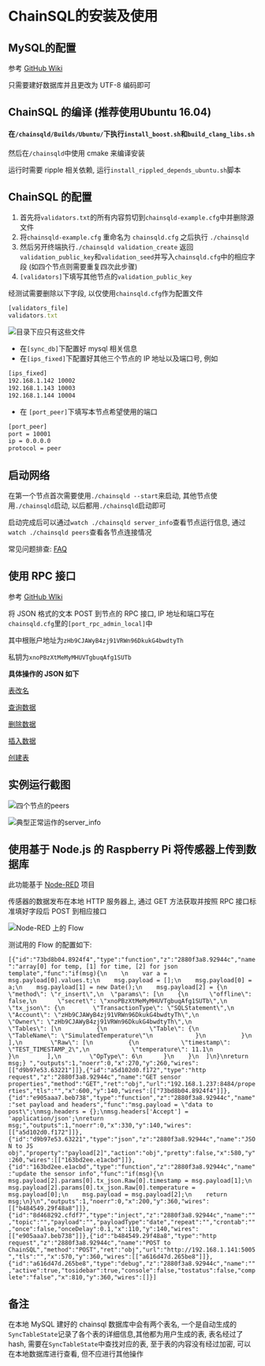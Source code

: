 # ChainSQL的安装及使用

## MySQL的配置

参考 [GitHub Wiki](https://github.com/ChainSQL/chainsqld/blob/master/doc/manual/deploy.md)  

只需要建好数据库并且更改为 UTF-8 编码即可

## ChainSQL 的编译 \(推荐使用Ubuntu 16.04\)

#### 在`/chainsqld/Builds/Ubuntu/`下执行`install_boost.sh`和`build_clang_libs.sh`

然后在`/chainsqld`中使用 cmake 来编译安装

运行时需要 ripple 相关依赖, 运行`install_rippled_depends_ubuntu.sh`脚本

## ChainSQL 的配置

1. 首先将`validators.txt`的所有内容剪切到`chainsqld-example.cfg`中并删除源文件
2. 将`chainsqld-example.cfg` 重命名为 `chainsqld.cfg` 之后执行 `./chainsqld`
3. 然后另开终端执行`./chainsqld validation_create` 返回`validation_public_key`和`validation_seed`并写入`chainsqld.cfg`中的相应字段 \(如四个节点则需要重复四次此步骤\)
4. `[validators]`下填写其他节点的`validation_public_key`

经测试需要删除以下字段, 以仅使用`chainsqld.cfg`作为配置文件

```javascript
[validators_file]
validators.txt
```

![&#x76EE;&#x5F55;&#x4E0B;&#x5E94;&#x53EA;&#x6709;&#x8FD9;&#x4E9B;&#x6587;&#x4EF6;](.gitbook/assets/capture.PNG)

* 在`[sync_db]`下配置好 mysql 相关信息
* 在`[ips_fixed]`下配置好其他三个节点的 IP 地址以及端口号, 例如

```bash
[ips_fixed]
192.168.1.142 10002
192.168.1.143 10003
192.168.1.144 10004
```

* 在 `[port_peer]`下填写本节点希望使用的端口

```bash
[port_peer]
port = 10001
ip = 0.0.0.0
protocol = peer
```

## 启动网络

在第一个节点首次需要使用`./chainsqld --start`来启动, 其他节点使用`./chainsqld`启动, 以后都用`./chainsqld`启动即可

启动完成后可以通过`watch ./chainsqld server_info`查看节点运行信息, 通过`watch ./chainsqld peers`查看各节点连接情况

常见问题排查: [FAQ](http://www.chainsql.net/faq.html)

## 使用 RPC 接口

参考 [GitHub WIki](https://github.com/ChainSQL/chainsqld/blob/master/doc/ChainSQLDesign.md#6-rpc-%E6%8E%A5%E5%8F%A3)

将 JSON 格式的文本 POST 到节点的 RPC 接口, IP 地址和端口写在`chainsqld.cfg`里的`[port_rpc_admin_local]`中

其中根账户地址为`zHb9CJAWyB4zj91VRWn96DkukG4bwdtyTh`

私钥为`xnoPBzXtMeMyMHUVTgbuqAfg1SUTb`

**具体操作的 JSON 如下**

[表改名](./.gitbook/assets/t\_rename.txt")

[查询数据](./.gitbook/assets/r\_get.txt)

[删除数据](./.gitbook/assets/r\_delete.txt)

[插入数据](./.gitbook/assets/r\_insert.txt)

[创建表](./.gitbook/assets/t\_create.txt)

## 实例运行截图   

![&#x56DB;&#x4E2A;&#x8282;&#x70B9;&#x7684;peers](.gitbook/assets/192.168.1.141-2018-08-29-12-34-38.png)

![&#x5178;&#x578B;&#x6B63;&#x5E38;&#x8FD0;&#x4F5C;&#x7684;server\_info](.gitbook/assets/192.168.1.141-2018-08-29-12-36-41.png)

## 使用基于 Node.js 的 Raspberry Pi 将传感器上传到数据库

此功能基于 [Node-RED](https://nodered.org/) 项目

传感器的数据发布在本地 HTTP 服务器上, 通过 GET 方法获取并按照 RPC 接口标准填好字段后 POST 到相应接口

![Node-RED &#x4E0A;&#x7684; Flow](.gitbook/assets/node-red.PNG)


测试用的 Flow 的配置如下:

`[{"id":"73bd8b04.8924f4","type":"function","z":"2880f3a8.92944c","name":"array[0] for temp, [1] for time, [2] for json template","func":"if(msg){\n    \n    var a = msg.payload[0].values.t;\n    msg.payload = [];\n    msg.payload[0] = a;\n    msg.payload[1] = new Date();\n    msg.payload[2] = {\n  \"method\": \"r_insert\",\n  \"params\": [\n    {\n      \"offline\": false,\n      \"secret\": \"xnoPBzXtMeMyMHUVTgbuqAfg1SUTb\",\n      \"tx_json\": {\n        \"TransactionType\": \"SQLStatement\",\n        \"Account\": \"zHb9CJAWyB4zj91VRWn96DkukG4bwdtyTh\",\n        \"Owner\": \"zHb9CJAWyB4zj91VRWn96DkukG4bwdtyTh\",\n        \"Tables\": [\n          {\n            \"Table\": {\n              \"TableName\": \"SimulatedTemperature\"\n            }\n          }\n        ],\n        \"Raw\": [\n          {\n            \"timestamp\": \"TEST_TIMESTAMP_2\",\n            \"temperature\": 11.1\n          }\n        ],\n        \"OpType\": 6\n      }\n    }\n  ]\n}\nreturn msg;} ","outputs":1,"noerr":0,"x":270,"y":260,"wires":[["d9b97e53.63221"]]},{"id":"a5d102d0.f172","type":"http request","z":"2880f3a8.92944c","name":"GET sensor properties","method":"GET","ret":"obj","url":"192.168.1.237:8484/properties","tls":"","x":600,"y":140,"wires":[["73bd8b04.8924f4"]]},{"id":"e905aaa7.beb738","type":"function","z":"2880f3a8.92944c","name":"set payload and headers","func":"msg.payload = \"data to post\";\nmsg.headers = {};\nmsg.headers['Accept'] = 'application/json';\nreturn msg;","outputs":1,"noerr":0,"x":330,"y":140,"wires":[["a5d102d0.f172"]]},{"id":"d9b97e53.63221","type":"json","z":"2880f3a8.92944c","name":"JSON to JS obj","property":"payload[2]","action":"obj","pretty":false,"x":580,"y":260,"wires":[["163bd2ee.e1acbd"]]},{"id":"163bd2ee.e1acbd","type":"function","z":"2880f3a8.92944c","name":"update the sensor info","func":"if(msg){\n    msg.payload[2].params[0].tx_json.Raw[0].timestamp = msg.payload[1];\n    msg.payload[2].params[0].tx_json.Raw[0].temperature = msg.payload[0];\n    msg.payload = msg.payload[2];\n    return msg;\n}\n","outputs":1,"noerr":0,"x":200,"y":360,"wires":[["b484549.29f48a8"]]},{"id":"8d468292.cfdf7","type":"inject","z":"2880f3a8.92944c","name":"","topic":"","payload":"","payloadType":"date","repeat":"","crontab":"","once":false,"onceDelay":0.1,"x":110,"y":140,"wires":[["e905aaa7.beb738"]]},{"id":"b484549.29f48a8","type":"http request","z":"2880f3a8.92944c","name":"POST to ChainSQL","method":"POST","ret":"obj","url":"http://192.168.1.141:5005","tls":"","x":570,"y":360,"wires":[["a616d47d.265be8"]]},{"id":"a616d47d.265be8","type":"debug","z":"2880f3a8.92944c","name":"","active":true,"tosidebar":true,"console":false,"tostatus":false,"complete":"false","x":810,"y":360,"wires":[]}]`

## 备注

在本地 MySQL 建好的 chainsql 数据库中会有两个表名, 一个是自动生成的`SyncTableState`记录了各个表的详细信息,其他都为用户生成的表, 表名经过了 hash, 需要在`SyncTableState`中查找对应的表, 至于表的内容没有经过加密, 可以在本地数据库进行查看, 但不应进行其他操作

